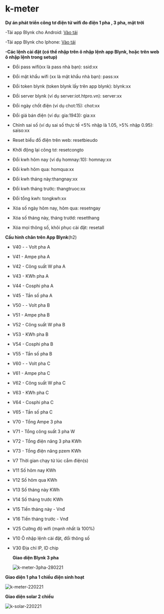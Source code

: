 # k-meter
**Dự án phát triển công tơ điện tử wifi đo điện 1 pha , 3 pha, mặt trời**

-Tải app Blynk cho Android: <a href='https://play.google.com/store/apps/details?id=cc.blynk&hl=vi&gl=VI'>Vào tải</a><p>
-Tải app Blynk cho Iphone: <a href='https://apps.apple.com/vn/app/blynk-iot-for-arduino-esp32/id808760481?l=vi'>Vào tải</a><p>
**-Các lệnh cài đặt (có thể nhập trên ô nhập lệnh app Blynk, hoặc trên web ô nhập lệnh trong setup)**

 - Đổi pass wifi(xx là pass nhà bạn): ssid:xx 
 - Đổi mật khẩu wifi (xx là mật khẩu nhà bạn): pass:xx 
 - Đổi token blynk (token blynk lấy trên app blynk): blynk:xx 
 - Đổi server blynk (ví dụ server:iot.htpro.vn): server:xx 
 - Đổi ngày chốt điện (ví dụ chot:15): chot:xx 
 - Đổi giá bán điện (ví dụ: gia:1943): gia:xx 
 - Chỉnh sai số (ví dụ sai số thực tế <5% nhập là 1.05, >5% nhập 0.95): saiso:xx 
 - Reset biểu đồ điện trên web: resetbieudo 
 - Khởi động lại công tơ: resetcongto  

 - Đổi kwh hôm nay (ví dụ homnay:10): homnay:xx 
 - Đổi kwh hôm qua: homqua:xx 
 - Đổi kwh tháng này:thangnay:xx 
 - Đổi kwh tháng trước: thangtruoc:xx 
 - Đổi tổng kwh: tongkwh:xx 
 - Xóa số ngày hôm nay, hôm qua: resetngay 
 - Xóa số tháng này, tháng trướd: resetthang 
 - Xóa mọi thông số, khôi phục cài đặt: resetall  

**Cấu hình chân trên App Blynk**(h2)
 - V40 - - Volt pha A 
 - V41 - Ampe pha A 
 - V42 - Công suất W pha A 
 - V43 - KWh pha A 
 - V44 - Cosphi pha A 
 - V45 - Tần số pha A  
  
 - V50 - - Volt pha B 
 - V51 - Ampe pha B 
 - V52 - Công suất W pha B 
 - V53 - KWh pha B 
 - V54 - Cosphi pha B 
 - V55 - Tần số pha B  

 - V60 - - Volt pha C 
 - V61 - Ampe pha C 
 - V62 - Công suất W pha C 
 - V63 - KWh pha C 
 - V64 - Cosphi pha C 
 - V65 - Tần số pha C  

 - V70 - Tổng Ampe 3 pha 
 - V71 - Tổng công suất 3 pha W 
 - V72 - Tổng điện năng 3 pha KWh 
 - V73 - Tổng điện năng pzem KWh  
    
 - V7 Thời gian chạy từ lúc cắm điện(s) 
 - V11 Số hôm nay KWh 
 - V12 Số hôm qua KWh 
 - V13 Số tháng này KWh 
 - V14 Số tháng trước KWh 
 - V15 Tiền tháng này - Vnđ 
 - V16 Tiền tháng trước - Vnđ 
 - V25 Cường độ wifi (mạnh nhất là 100%) 
 - V10 Ô nhập lệnh cài đặt, đổi thông số 
 - V30 Địa chỉ IP, ID chip <p>
 **Giao diện Blynk 3 pha**<p>
![k-meter-3pha-280221](https://user-images.githubusercontent.com/56754677/109424892-63f90500-7a18-11eb-980f-623c147b746c.PNG)

 **Giao diện 1 pha 1 chiều điện sinh hoạt**<p>
![k-meter-220221](https://user-images.githubusercontent.com/56754677/109425512-25b11500-7a1b-11eb-8b9f-7898425f0786.jpg)

**Giao diện solar 2 chiều**<p>
![k-solar-220221](https://user-images.githubusercontent.com/56754677/109425696-17172d80-7a1c-11eb-9b09-18c743d2424a.jpg)
